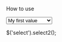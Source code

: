 
How to use

<select>
  <option value="1">My first value</option>
  <option value="2">My second value</option>
  <option value="3">...</option>
  <option value="4">...</option>
  <option value="5">...</option>
  <option value="6">...</option>
  <option value="7">...</option>
</select>

$('select').select2();
